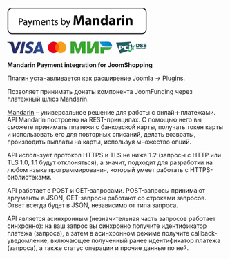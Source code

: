 ![Mandarin.io](../../../assets/images/Payments_by_color.png#gh-light-mode-only)

<b>Mandarin Payment integration for JoomShopping</b>

Плагин устанавливается как расширение Joomla -> Plugins.

Позволяет принимать донаты компонента JoomFunding через платежный шлюз Mandarin.

[Mandarin](https://mandarin.io) – универсальное решение для работы с онлайн-платежами. API Mandarin построено на REST-принципах. С помощью него вы сможете принимать платежи с банковской карты, получать токен карты и использовать его для повторных списаний, делать возвраты, производить выплаты на карты, используя множество опций.

API использует протокол HTTPS и TLS не ниже 1.2 (запросы с HTTP или TLS 1.0, 1.1 будут отклоняться), а значит, подходит для разработки на любом языке программирования, который умеет работать с HTTPS-библиотеками.

API работает с POST и GET-запросами. POST-запросы принимают аргументы в JSON, GET-запросы работают со строками запросов. Ответ всегда будет в JSON, независимо от типа запроса.

API является асинхронным (незначительная часть запросов работает синхронно): на ваш запрос вы синхронно получите идентификатор платежа (запроса), а затем в асинхронном режиме получите callback-уведомление, включающее полученный ранее идентификатор платежа (запроса), а также статус операции и прочие данные по ней.
